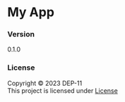 # My App

### Version
0.1.0

### License
Copyright &copy; 2023 DEP-11 <br>
This project is licensed under [License](License.txt)